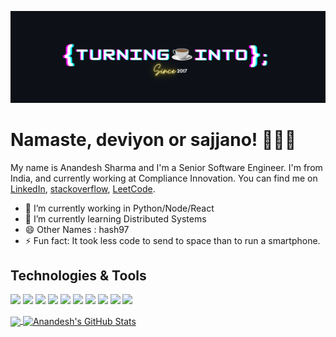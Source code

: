 [![Header](https://raw.githubusercontent.com/Anandesh-Sharma/Anandesh-Sharma/main/github_header.png "Header")](https://anandesh.dev/)

# Namaste, deviyon or sajjano! 🙏🙏🙏

My name is Anandesh Sharma and I'm a Senior Software Engineer. I'm from India, and currently working at Compliance Innovation. You can find me on [LinkedIn](https://www.linkedin.com/in/Anandesh-Sharma/), [stackoverflow](https://stackoverflow.com/users/8449770/anandesh-sharma), [LeetCode](https://leetcode.com/anandesh/).

- 🔭 I’m currently working in Python/Node/React
- 🌱 I’m currently learning Distributed Systems
- 😄 Other Names : hash97
- ⚡ Fun fact: It took less code to send to space than to run a smartphone.

## Technologies & Tools
![](https://img.shields.io/badge/OS-Linux-informational?style=flat&logo=linux&logoColor=white&color=2bbc8a)
![](https://img.shields.io/badge/Code-Python-informational?style=flat&logo=python&logoColor=white&color=2bbc8a)
![](https://img.shields.io/badge/Code-JavaScript-informational?style=flat&logo=javascript&logoColor=white&color=2bbc8a)
![](https://img.shields.io/badge/Code-PySpark-informational?style=flat&logo=apachespark&logoColor=white&color=2bbc8a)
![](https://img.shields.io/badge/Code-React-informational?style=flat&logo=react&logoColor=white&color=2bbc8a)
![](https://img.shields.io/badge/Shell-Bash-informational?style=flat&logo=gnu-bash&logoColor=white&color=2bbc8a)
![](https://img.shields.io/badge/Tools-PostgreSQL-informational?style=flat&logo=postgresql&logoColor=white&color=2bbc8a)
![](https://img.shields.io/badge/Tools-MongoDB-informational?style=flat&logo=mongodb&logoColor=white&color=2bbc8a)
![](https://img.shields.io/badge/Tools-Docker-informational?style=flat&logo=docker&logoColor=white&color=2bbc8a)
![](https://img.shields.io/badge/Cloud-AWS-informational?style=flat&logo=amazon&logoColor=white&color=2bbc8a)


<a href="https://github.com/Anandesh-Sharma/Anandesh-Sharma">
  <img align="center" src="https://github-readme-stats.vercel.app/api/top-langs/?username=Anandesh-Sharma&hide=java,html,tex&title_color=ffffff&text_color=c9cacc&icon_color=2bbc8a&bg_color=1d1f21&langs_count=3" />
</a>
<a href="https://github.com/Anandesh-Sharma/Anandesh-Sharma">
  <img align="center" src="https://github-readme-stats.vercel.app/api?username=Anandesh-Sharma&show_icons=true&line_height=27&count_private=true&title_color=ffffff&text_color=c9cacc&icon_color=2bbc8a&bg_color=1d1f21" alt="Anandesh's GitHub Stats" />
</a>

<!-- Resources -->
<!-- Icons: https://simpleicons.org/ -->
<!-- GitHub Stats: https://github.com/anuraghazra/github-readme-stats -->
<!-- Emojis: https://emojipedia.org/emoji/ -->
<!-- HTML Emojis: https://www.fileformat.info/index.htm -->
<!-- Shields: https://shields.io/ -->
